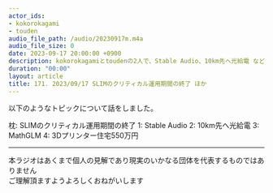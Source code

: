 ```yaml
---
actor_ids:
- kokorokagami
- touden
audio_file_path: /audio/20230917m.m4a
audio_file_size: 0
date: 2023-09-17 20:00:00 +0900
description: kokorokagamiとtoudenの2人で、Stable Audio、10km先へ光給電 など について話しました。
duration: "00:00"
layout: article
title: 171. 2023/09/17 SLIMのクリティカル運用期間の終了 ほか
---
```


以下のようなトピックについて話をしました。

枕: SLIMのクリティカル運用期間の終了
1: Stable Audio
2: 10km先へ光給電
3: MathGLM
4: 3Dプリンター住宅550万円

___

本ラジオはあくまで個人の見解であり現実のいかなる団体を代表するものではありません  
ご理解頂ますようよろしくおねがいします  
